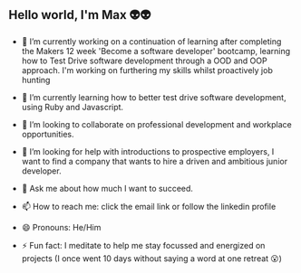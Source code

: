 ## Hello world, I'm Max 👽👽

<!--
**mstrivens/mstrivens** is a ✨ _special_ ✨ repository because its `README.md` (this file) appears on your GitHub profile.

Here are some ideas to get you started:
-->

- 🔭 I’m currently working on a continuation of learning after completing the Makers 12 week 'Become a software developer' bootcamp, learning how to Test Drive software development through a OOD and OOP approach. I'm working on furthering my skills whilst proactively job hunting


- 🌱 I’m currently learning how to better test drive software development, using Ruby and Javascript.


- 👯 I’m looking to collaborate on professional development and workplace opportunities. 


- 🤔 I’m looking for help with introductions to prospective employers, I want to find a company that wants to hire a driven and ambitious junior developer.
- 💬 Ask me about how much I want to succeed.


- 📫 How to reach me: click the email link or follow the linkedin profile


- 😄 Pronouns: He/Him


- ⚡ Fun fact: I meditate to help me stay focussed and energized on projects (I once went 10 days without saying a word at one retreat 😮)
